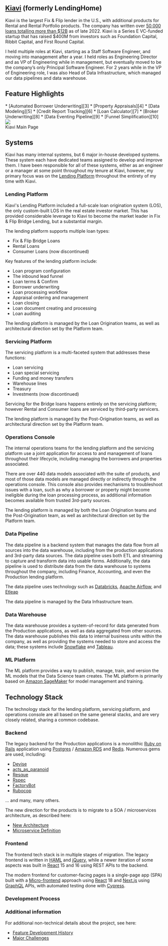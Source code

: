 ## [Kiavi][1] (formerly LendingHome)

Kiavi is the largest Fix & Flip lender in the U.S., with additional products for Rental and Rental Portfolio products. The company has written over [50,000 loans totalling more than $12B][2] as of late 2022. Kiavi is a Series E VC-funded startup that has raised $400M from investors such as Foundation Capital, Ribbit Capital, and First Round Capital.

I held multiple roles at Kiavi, starting as a Staff Software Engineer, and moving into management after a year. I held roles as Engineering Director and as VP of Engineering while in management, but eventually moved to be the company’s only Principal Software Engineer. For 2 years while in the VP of Engineering role, I was also Head of Data Infrastructure, which managed our data pipelines and data warehouse.

## Feature Highlights

<div class="pure-g">
<div class="pure-u-2-3" markdown="1">
* [Automated Borrower Underwriting][3]
* [Property Appraisals][4]
* [Data Modeling][5]
* [Credit Report Tracking][6]
* [Loan Calculator][7]
* [Broker Underwriting][8]
* [Data Eventing Pipeline][9]
* [Funnel Simplification][10]

</div>

<div class="pure-u-1-3 screenshot">
  <img class="screenshot" src="/images/kiavi/main-page.png">
  <figcaption>Kiavi Main Page</figcaption>
</div>
</div>

## Systems

Kiavi has many internal systems, but 6 major in-house developed systems. These system
each have dedicated teams assigned to develop and improve them. I have been responsible
for all of these systems, either as an engineer or a manager at some point throughout my
tenure at Kiavi, however, my primary focus was on the [Lending Platform][22] throughout
the entirety of my time with Kiavi.

### Lending Platform

Kiavi's Lending Platform included a full-scale loan origination system (LOS), the only
custom-built LOS in the real estate investor market. This has provided considerable
leverage to Kiavi to become the market leader in Fix & Flip Bridge Lending, but a
substantial margin.

The lending platform supports multiple loan types:

- Fix & Flip Bridge Loans
- Rental Loans
- Consumer Loans (now discontinued)

Key features of the lending platform include:

- Loan program configuration
- The inbound lead funnel
- Loan terms & Confirm
- Borrower underwriting
- Loan processing workflow
- Appraisal ordering and management
- Loan closing
- Loan document creating and processing
- Loan auditing

The lending platform is managed by the Loan Origination teams, as well as architectural
direction set by the Platform team.

### Servicing Platform

The servicing platform is a multi-faceted system that addresses these functions:

- Loan servicing
- Loan special servicing
- Funding and money transfers
- Warehouse lines
- Treasury
- Investments (now discontinued)

Servicing for the Bridge loans happens entirely on the servicing platform; however
Rental and Consumer loans are serviced by third-party servicers.

The lending platform is managed by the Post-Origination teams, as well as architectural
direction set by the Platform team.

### Operations Console

The internal operations teams for the lending platform and the servicing platform use a
joint application for access to and management of loans throughout their lifecycle,
including managing the borrowers and properties associated.

There are over 440 data models associated with the suite of products, and most of those
data models are managed directly or indirectly through the operations console. This
console also provides mechanisms to troubleshoot issues with a loan, such as why a
borrower or property might become ineligible during the loan processing process, as
additional information becomes available from trusted 3rd-party sources.

The lending platform is managed by both the Loan Origination teams and the
Post-Origination team, as well as architectural direction set by the Platform team.

### Data Pipeline

The data pipeline is a backend system that manages the data flow from all sources into
the data warehouse, including from the production applications and 3rd-party data
sources. The data pipeline uses both ETL and streaming to capture and transform data
into usable forms. Additionally, the data pipeline is used to distribute data from the
data warehouse to systems throughout the company, including Finance, Accounting, and
even the Production lending platform.

The data pipeline uses technology such as [Databricks][32], [Apache Airflow][33], and
[Etleap][34]

The data pipeline is managed by the Data Infrastructure team.

### Data Warehouse

The data warehouse provides a system-of-record for data generated from the Production
applications, as well as data aggregated from other sources. The data warehouse
publishes this data to internal business units within the company, as well as providing
the systems needed to store and access the data; these systems include [Snowflake][30] and [Tableau][31].

### ML Platform

The ML platform provides a way to publish, manage, train, and version the ML models that
the Data Science team creates. The ML platform is primarily based on [Amazon
SageMaker][40] for model management and training.

## Technology Stack

The technology stack for the lending platform, servicing platform, and operations console
are all based on the same general stacks, and are very closely related, sharing a common
codebase.

### Backend

The legacy backend for the Production applications is a monolithic [Ruby on Rails][50]
application using [Postgres][51] / [Amazon RDS][52] and [Redis][53]. Numerous gems are used, including:

- [Devise][54]
- [acts_as_paranoid][55]
- [Resque][56]
- [Rspec][57]
- [FactoryBot][58]
- [Rubocop][59]

... and many, many others.

The new direction for the products is to migrate to a SOA / microservices architecture,
as described here:

- [New Architecture][13]
- [Microservice Definition][14]

### Frontend

The frontend tech stack is in multiple stages of migration. The legacy frontend is
written in [HAML][60] and [jQuery][61], while a newer iteration of some aspects was
built in [React][62] 15 and 16 using REST APIs to the backend.

The modern frontend for customer-facing pages is a single-page app (SPA) built with a
[Micro-frontend][12] approach using [React][62] 18 and [Next.js][63] using [GraphQL][64]
APIs, with automated testing done with [Cypress][65].

### Development Process

### Additional information

For additional non-technical details about the project, see here:

- [Feature Development History][15]
- [Major Challenges][16]

[1]: https://kiavi.com
[2]: https://www.prnewswire.com/news-releases/kiavi-funds-over-50-000-bridge-and-fix-and-flip-loans-to-real-estate-investors-301685747.html
[3]: /kiavi/automated-underwriting
[4]: /kiavi/property-appraisals
[5]: /kiavi/data-modeling
[6]: /kiavi/credit-report-tracking
[7]: /kiavi/loan-calculator
[8]: /kiavi/broker-underwriting
[9]: /kiavi/data-eventing
[10]: /kiavi/funnel-simplification
[12]: /kiavi/micro-frontend
[13]: /kiavi/new-architecture
[14]: /kiavi/microservices
[15]: /kiavi/feature-development-history
[16]: /kiavi/major-challenges
[22]: /kiavi#lending-platform
[30]: https://www.snowflake.com/
[31]: https://www.tableau.com/
[32]: https://www.databricks.com/
[33]: https://airflow.apache.org/
[34]: https://etleap.com/
[40]: https://aws.amazon.com/sagemaker/
[50]: https://rubyonrails.org/
[51]: https://www.postgresql.org/
[52]: https://aws.amazon.com/rds/
[53]: https://redis.io/
[54]: https://github.com/heartcombo/devise
[55]: https://github.com/ActsAsParanoid/acts_as_paranoid
[56]: https://github.com/resque/resque
[57]: https://rspec.info/
[58]: https://github.com/thoughtbot/factory_bot
[59]: https://github.com/rubocop/rubocop
[60]: https://haml.info/
[61]: https://jquery.com/
[62]: https://react.dev/
[63]: https://nextjs.org/
[64]: https://graphql.org/
[65]: https://www.cypress.io/
